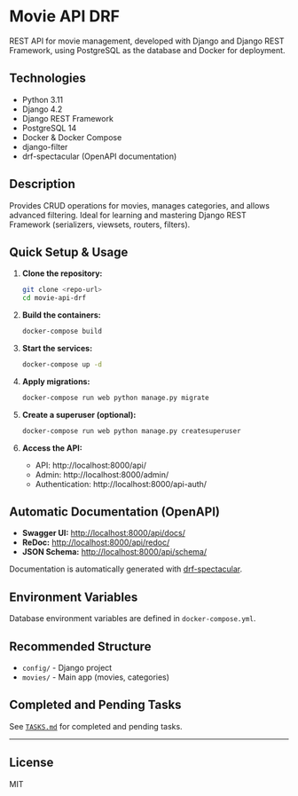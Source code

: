 # Movie API DRF

REST API for movie management, developed with Django and Django REST Framework, using PostgreSQL as the database and Docker for deployment.

## Technologies
- Python 3.11
- Django 4.2
- Django REST Framework
- PostgreSQL 14
- Docker & Docker Compose
- django-filter
- drf-spectacular (OpenAPI documentation)

## Description
Provides CRUD operations for movies, manages categories, and allows advanced filtering. Ideal for learning and mastering Django REST Framework (serializers, viewsets, routers, filters).

## Quick Setup & Usage

1. **Clone the repository:**
   ```bash
   git clone <repo-url>
   cd movie-api-drf
   ```

2. **Build the containers:**
   ```bash
   docker-compose build
   ```

3. **Start the services:**
   ```bash
   docker-compose up -d
   ```

4. **Apply migrations:**
   ```bash
   docker-compose run web python manage.py migrate
   ```

5. **Create a superuser (optional):**
   ```bash
   docker-compose run web python manage.py createsuperuser
   ```

6. **Access the API:**
   - API: http://localhost:8000/api/
   - Admin: http://localhost:8000/admin/
   - Authentication: http://localhost:8000/api-auth/

## Automatic Documentation (OpenAPI)

- **Swagger UI:** [http://localhost:8000/api/docs/](http://localhost:8000/api/docs/)
- **ReDoc:** [http://localhost:8000/api/redoc/](http://localhost:8000/api/redoc/)
- **JSON Schema:** [http://localhost:8000/api/schema/](http://localhost:8000/api/schema/)

Documentation is automatically generated with [drf-spectacular](https://drf-spectacular.readthedocs.io/).

## Environment Variables
Database environment variables are defined in `docker-compose.yml`.

## Recommended Structure
- `config/` - Django project
- `movies/` - Main app (movies, categories)

## Completed and Pending Tasks
See [`TASKS.md`](TASKS.md) for completed and pending tasks.

---

## License
MIT 